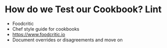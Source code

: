 # How do we Test our Cookbook? Lint #
* Foodcritic
 * Chef style guide for cookbooks
 * <https://www.foodcritic.io>
 * Document overrides or disagreements and move on
